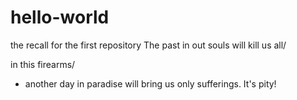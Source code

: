 # hello-world
the recall for the first repository
The past in out souls will kill us all/

in this firearms/

+ another day in paradise will bring us only sufferings. It's pity!
